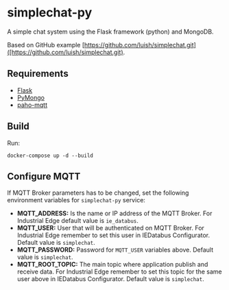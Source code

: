 # simplechat-py

A simple chat system using the Flask framework (python) and MongoDB.

Based on GitHub example [https://github.com/luish/simplechat.git]([https://github.com/luish/simplechat.git).

## Requirements

* [Flask](http://github.com/mitsuhiko/flask)
* [PyMongo](https://github.com/mongodb/mongo-python-driver/)
* [paho-mqtt](https://github.com/eclipse/paho.mqtt.python)

## Build

Run:

```docker
docker-compose up -d --build
```

## Configure MQTT

If MQTT Broker parameters has to be changed, set the following environment variables for ```simplechat-py``` service:

- **MQTT_ADDRESS:** Is the name or IP address of the MQTT Broker. For Industrial Edge default value is ```ie_databus```.
- **MQTT_USER:** User that will be authenticated on MQTT Broker. For Industrial Edge remember to set this user in IEDatabus Configurator. Default value is ```simplechat```.
- **MQTT_PASSWORD:** Password for ```MQTT_USER``` variables above. Default value is ```simplechat```.
- **MQTT_ROOT_TOPIC:** The main topic where application publish and receive data. For Industrial Edge remember to set this topic for the same user above in IEDatabus Configurator. Default value is ```simplechat```.
